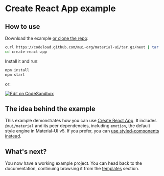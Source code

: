 # Create React App example

## How to use

Download the example [or clone the repo](https://github.com/mui-org/material-ui):

<!-- #default-branch-switch -->

```sh
curl https://codeload.github.com/mui-org/material-ui/tar.gz/next | tar -xz --strip=2 material-ui-next/examples/create-react-app
cd create-react-app
```

Install it and run:

```sh
npm install
npm start
```

or:

<!-- #default-branch-switch -->

[![Edit on CodeSandbox](https://codesandbox.io/static/img/play-codesandbox.svg)](https://codesandbox.io/s/github/mui-org/material-ui/tree/next/examples/create-react-app)

## The idea behind the example

This example demonstrates how you can use [Create React App](https://github.com/facebookincubator/create-react-app).
It includes `@mui/material` and its peer dependencies, including `emotion`, the default style engine in Material-UI v5.
If you prefer, you can [use styled-components instead](https://next.material-ui.com/guides/interoperability/#styled-components).

## What's next?

<!-- #default-branch-switch -->

You now have a working example project.
You can head back to the documentation, continuing browsing it from the [templates](https://next.material-ui.com/getting-started/templates/) section.
